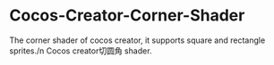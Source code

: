 # Cocos-Creator-Corner-Shader
The corner shader of cocos creator, it supports square and rectangle sprites./n
Cocos creator切圆角 shader.
